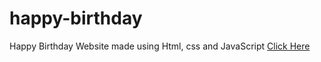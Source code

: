 # happy-birthday
Happy Birthday Website made using Html, css and JavaScript
<a href="http://palanibharathi.com/?name=Plani" target="blank">Click Here</a>
